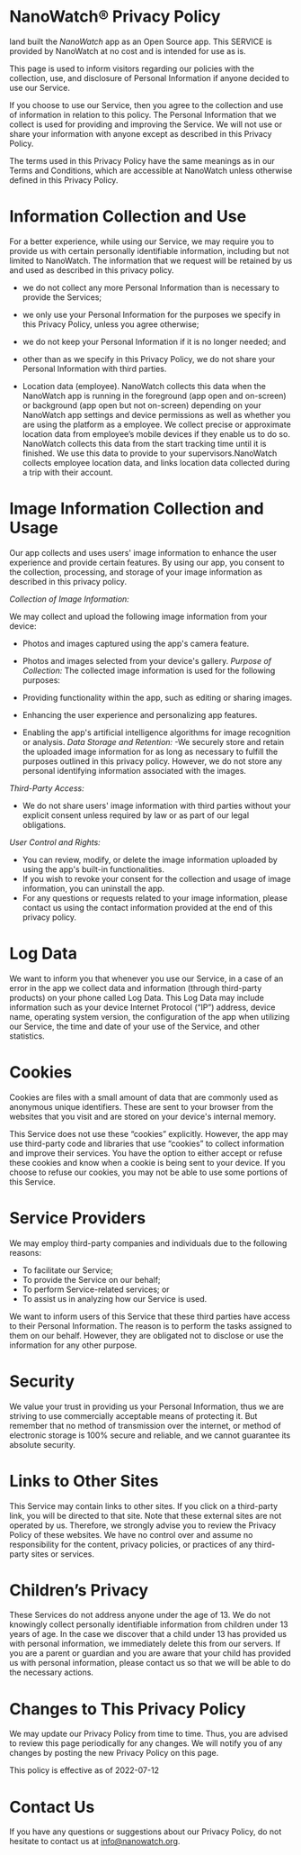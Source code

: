 
# NanoWatch® Privacy Policy



land built the *NanoWatch* app as an Open Source app. This SERVICE is provided by NanoWatch at no cost and is intended for use as is.

This page is used to inform visitors regarding our policies with the collection, use, and disclosure of Personal Information if anyone decided to use our Service.

If you choose to use our Service, then you agree to the collection and use of information in relation to this policy. The Personal Information that we collect is used for providing and improving the Service. We will not use or share your information with anyone except as described in this Privacy Policy.

The terms used in this Privacy Policy have the same meanings as in our Terms and Conditions, which are accessible at NanoWatch unless otherwise defined in this Privacy Policy.

# Information Collection and Use

For a better experience, while using our Service, we may require you to provide us with certain personally identifiable information, including but not limited to NanoWatch. The information that we request will be retained by us and used as described in this privacy policy.

- we do not collect any more Personal Information than is necessary to provide the Services;

- we only use your Personal Information for the purposes we specify in this Privacy Policy, unless you agree otherwise;

- we do not keep your Personal Information if it is no longer needed; and

- other than as we specify in this Privacy Policy, we do not share your Personal Information with third parties.

- Location data (employee). NanoWatch collects this data when the NanoWatch app is running in the foreground (app open and on-screen) or background (app open but not on-screen) depending on your NanoWatch app settings and device permissions as well as whether you are using the platform as a employee. We collect precise or approximate location data from employee’s mobile devices if they enable us to do so. NanoWatch collects this data from the start tracking time until it is finished. We use this data to provide to your supervisors.NanoWatch collects employee location data, and links location data collected during a trip with their account.

# Image Information Collection and Usage

Our app collects and uses users' image information to enhance the user experience and provide certain features. By using our app, you consent to the collection, processing, and storage of your image information as described in this privacy policy.

*Collection of Image Information:*

We may collect and upload the following image information from your device:

- Photos and images captured using the app's camera feature.
- Photos and images selected from your device's gallery.
*Purpose of Collection:*
The collected image information is used for the following purposes:

- Providing functionality within the app, such as editing or sharing images.
- Enhancing the user experience and personalizing app features.
- Enabling the app's artificial intelligence algorithms for image recognition or analysis.
*Data Storage and Retention:*
-We securely store and retain the uploaded image information for as long as necessary to fulfill the purposes outlined in this privacy policy. However, we do not store any personal identifying information associated with the images.

*Third-Party Access:*
- We do not share users' image information with third parties without your explicit consent unless required by law or as part of our legal obligations.

*User Control and Rights:*

- You can review, modify, or delete the image information uploaded by using the app's built-in functionalities.
- If you wish to revoke your consent for the collection and usage of image information, you can uninstall the app.
- For any questions or requests related to your image information, please contact us using the contact information provided at the end of this privacy policy.

# Log Data

We want to inform you that whenever you use our Service, in a case of an error in the app we collect data and information (through third-party products) on your phone called Log Data. This Log Data may include information such as your device Internet Protocol (“IP”) address, device name, operating system version, the configuration of the app when utilizing our Service, the time and date of your use of the Service, and other statistics.

# Cookies

Cookies are files with a small amount of data that are commonly used as anonymous unique identifiers. These are sent to your browser from the websites that you visit and are stored on your device's internal memory.

This Service does not use these “cookies” explicitly. However, the app may use third-party code and libraries that use “cookies” to collect information and improve their services. You have the option to either accept or refuse these cookies and know when a cookie is being sent to your device. If you choose to refuse our cookies, you may not be able to use some portions of this Service.

# Service Providers

We may employ third-party companies and individuals due to the following reasons:
 - To facilitate our Service;
 - To provide the Service on our behalf;
 - To perform Service-related services; or
 - To assist us in analyzing how our Service is used.

We want to inform users of this Service that these third parties have access to their Personal Information. The reason is to perform the tasks assigned to them on our behalf. However, they are obligated not to disclose or use the information for any other purpose.

# Security

We value your trust in providing us your Personal Information, thus we are striving to use commercially acceptable means of protecting it. But remember that no method of transmission over the internet, or method of electronic storage is 100% secure and reliable, and we cannot guarantee its absolute security.

# Links to Other Sites

This Service may contain links to other sites. If you click on a third-party link, you will be directed to that site. Note that these external sites are not operated by us. Therefore, we strongly advise you to review the Privacy Policy of these websites. We have no control over and assume no responsibility for the content, privacy policies, or practices of any third-party sites or services.

# Children’s Privacy

These Services do not address anyone under the age of 13. We do not knowingly collect personally identifiable information from children under 13 years of age. In the case we discover that a child under 13 has provided us with personal information, we immediately delete this from our servers. If you are a parent or guardian and you are aware that your child has provided us with personal information, please contact us so that we will be able to do the necessary actions.

# Changes to This Privacy Policy

We may update our Privacy Policy from time to time. Thus, you are advised to review this page periodically for any changes. We will notify you of any changes by posting the new Privacy Policy on this page.

This policy is effective as of 2022-07-12

# Contact Us

If you have any questions or suggestions about our Privacy Policy, do not hesitate to contact us at info@nanowatch.org.
